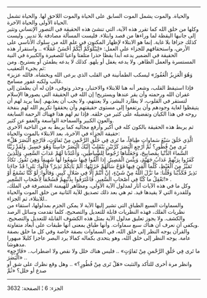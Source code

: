 ------------------------------------------------------------------------

والحياة. والموت يشمل الموت السابق على الحياة والموت اللاحق لها. والحياة
تشمل الحياة الأولى والحياة الآخرة.  
وكلها من خلق الله كما تقرر هذه الآية، التي تنشئ هذه الحقيقة في التصور
الإنساني وتثير إلى جانبها اليقظة لما وراءها من قصد وابتلاء. فليست
المسألة مصادفة بلا تدبير. وليست كذلك جزافا بلا غاية. إنما هو الابتلاء
لإظهار المكنون في علم الله من سلوك الأناسي على الأرض، واستحقاقهم للجزاء
على العمل: «لِيَبْلُوَكُمْ أَيُّكُمْ أَحْسَنُ عَمَلًا» .. واستقرار هذه الحقيقة في الضمير
يدعه أبدا يقظا حذرا متلفتا واعيا للصغيرة والكبيرة في النية المستسرة
والعمل الظاهر. ولا يدعه يغفل أو يلهو. كذلك لا يدعه يطمئن أو يستريح. ومن
ثم يجيء التعقيب:  
«وَهُوَ الْعَزِيزُ الْغَفُورُ» ليسكب الطمأنينة في القلب الذي يرعى الله ويخشاه.
فالله عزيز غالب ولكنه غفور مسامح.  
فإذا استيقظ القلب، وشعر أنه هنا للابتلاء والاختبار، وحذر وتوقى، فإن له
أن يطمئن إلى غفران الله ورحمته وأن يقر عندها ويستريح! إن الله في الحقيقة
التي يصورها الإسلام لتستقر في القلوب، لا يطارد البشر، ولا يعنتهم، ولا
يحب أن يعذبهم. إنما يريد لهم أن يتيقظوا لغاية وجودهم وأن يرتفعوا إلى
مستوى حقيقتهم وأن يحققوا تكريم الله لهم بنفخة روحه في هذا الكيان وتفضيله
على كثير من خلقه. فإذا تم لهم هذا فهناك الرحمة السابغة والعون الكبير
والسماحة الواسعة والعفو عن كثير.  
ثم يربط هذه الحقيقة بالكون كله في أكبر وأرفع مجاليه كما يربط به من
الناحية الأخرى حقيقة الجزاء في الآخرة، بعد الابتلاء بالموت والحياة:  
«الَّذِي خَلَقَ سَبْعَ سَماواتٍ طِباقاً، ما تَرى فِي خَلْقِ الرَّحْمنِ مِنْ تَفاوُتٍ، فَارْجِعِ الْبَصَرَ
هَلْ تَرى مِنْ فُطُورٍ؟ ثُمَّ ارْجِعِ الْبَصَرَ كَرَّتَيْنِ يَنْقَلِبْ إِلَيْكَ الْبَصَرُ خاسِئاً وَهُوَ حَسِيرٌ.
وَلَقَدْ زَيَّنَّا السَّماءَ الدُّنْيا بِمَصابِيحَ، وَجَعَلْناها رُجُوماً لِلشَّياطِينِ، وَأَعْتَدْنا لَهُمْ
عَذابَ السَّعِيرِ. وَلِلَّذِينَ كَفَرُوا بِرَبِّهِمْ عَذابُ جَهَنَّمَ، وَبِئْسَ الْمَصِيرُ. إِذا أُلْقُوا فِيها
سَمِعُوا لَها شَهِيقاً وَهِيَ تَفُورُ. تَكادُ تَمَيَّزُ مِنَ الْغَيْظِ، كُلَّما أُلْقِيَ فِيها فَوْجٌ سَأَلَهُمْ
خَزَنَتُها: أَلَمْ يَأْتِكُمْ نَذِيرٌ؟ قالُوا: بَلى! قَدْ جاءَنا نَذِيرٌ فَكَذَّبْنا وَقُلْنا: ما نَزَّلَ
اللَّهُ مِنْ شَيْءٍ، إِنْ أَنْتُمْ إِلَّا فِي ضَلالٍ كَبِيرٍ. وَقالُوا: لَوْ كُنَّا نَسْمَعُ أَوْ نَعْقِلُ ما
كُنَّا فِي أَصْحابِ السَّعِيرِ. فَاعْتَرَفُوا بِذَنْبِهِمْ فَسُحْقاً لِأَصْحابِ السَّعِيرِ!» .  
وكل ما في هذه الآيات آثار لمدلول الآية الأولى، ومظاهر للهيمنة المتصرفة
في الملك، وللقدرة التي لا يقيدها قيد. ثم هي بعد ذلك تصديق للآية الثانية
من خلق الموت والحياة للابتلاء، ثم الجزاء..  
والسماوات السبع الطباق التي تشير إليها الآية لا يمكن الجزم بمدلولها،
استقاء من نظريات الفلك، فهذه النظريات قابلة للتعديل والتصحيح، كلما تقدمت
وسائل الرصد والكشف. ولا يجوز تعليق مدلول الآية بمثل هذه الكشوف القابلة
للتعديل والتصحيح. ويكفي أن نعرف أن هناك سبع سماوات. وأنها طباق بمعنى
أنها طبقات على أبعاد متفاوتة.  
والقرآن يوجه النظر إلى خلق الله، في السماوات بصفة خاصة وفي كل ما خلق
بصفة عامة. يوجه النظر إلى خلق الله، وهو يتحدى بكماله كمالا يرد البصر
عاجزا كليلا مبهورا مدهوشا.  
«ما تَرى فِي خَلْقِ الرَّحْمنِ مِنْ تَفاوُتٍ» .. فليس هناك خلل ولا نقص ولا اضطراب..
«فَارْجِعِ الْبَصَرَ» ..  
وانظر مرة أخرى للتأكد والتثبت «هَلْ تَرى مِنْ فُطُورٍ؟» .. وهل وقع نظرك على شق
أو صدع أو خلل؟ «ثُمَّ

------------------------------------------------------------------------

الجزء: 6 ¦ الصفحة: 3632
